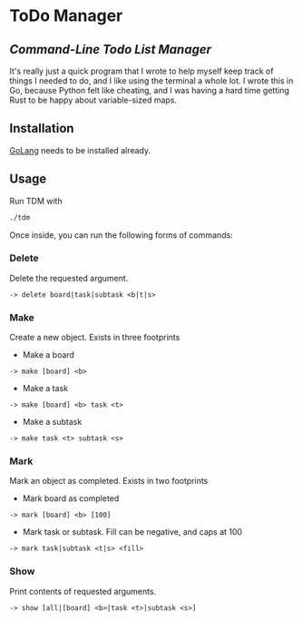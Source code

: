 # ToDo Manager
## _Command-Line Todo List Manager_

It's really just a quick program that I wrote to help myself keep
track of things I needed to do, and I like using the terminal a whole
lot. I wrote this in Go, because Python felt like cheating, and I was
having a hard time getting Rust to be happy about variable-sized maps.

## Installation

[GoLang](https://go.dev/doc/install) needs to be installed already.

## Usage

Run TDM with

```sh
./tdm
```

Once inside, you can run the following forms of commands:

### Delete
Delete the requested argument.
```
-> delete board|task|subtask <b|t|s>
```

### Make
Create a new object. Exists in three footprints
- Make a board
```
-> make [board] <b>
```
- Make a task
```
-> make [board] <b> task <t>
```
- Make a subtask
```
-> make task <t> subtask <s>
```

### Mark
Mark an object as completed. Exists in two footprints
- Mark board as completed
```
-> mark [board] <b> [100]
```
- Mark task or subtask. Fill can be negative, and caps at 100
```
-> mark task|subtask <t|s> <fill>
```

### Show
Print contents of requested arguments.
```
-> show [all|[board] <b>|task <t>|subtask <s>]
```

